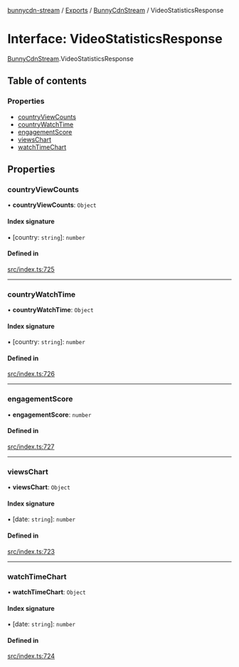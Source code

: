 [bunnycdn-stream](../README.md) / [Exports](../modules.md) / [BunnyCdnStream](../modules/BunnyCdnStream.md) / VideoStatisticsResponse

# Interface: VideoStatisticsResponse

[BunnyCdnStream](../modules/BunnyCdnStream.md).VideoStatisticsResponse

## Table of contents

### Properties

- [countryViewCounts](BunnyCdnStream.VideoStatisticsResponse.md#countryviewcounts)
- [countryWatchTime](BunnyCdnStream.VideoStatisticsResponse.md#countrywatchtime)
- [engagementScore](BunnyCdnStream.VideoStatisticsResponse.md#engagementscore)
- [viewsChart](BunnyCdnStream.VideoStatisticsResponse.md#viewschart)
- [watchTimeChart](BunnyCdnStream.VideoStatisticsResponse.md#watchtimechart)

## Properties

### countryViewCounts

• **countryViewCounts**: `Object`

#### Index signature

▪ [country: `string`]: `number`

#### Defined in

[src/index.ts:725](https://github.com/dan-online/bunnycdn-stream/blob/7f053de/src/index.ts#L725)

___

### countryWatchTime

• **countryWatchTime**: `Object`

#### Index signature

▪ [country: `string`]: `number`

#### Defined in

[src/index.ts:726](https://github.com/dan-online/bunnycdn-stream/blob/7f053de/src/index.ts#L726)

___

### engagementScore

• **engagementScore**: `number`

#### Defined in

[src/index.ts:727](https://github.com/dan-online/bunnycdn-stream/blob/7f053de/src/index.ts#L727)

___

### viewsChart

• **viewsChart**: `Object`

#### Index signature

▪ [date: `string`]: `number`

#### Defined in

[src/index.ts:723](https://github.com/dan-online/bunnycdn-stream/blob/7f053de/src/index.ts#L723)

___

### watchTimeChart

• **watchTimeChart**: `Object`

#### Index signature

▪ [date: `string`]: `number`

#### Defined in

[src/index.ts:724](https://github.com/dan-online/bunnycdn-stream/blob/7f053de/src/index.ts#L724)
